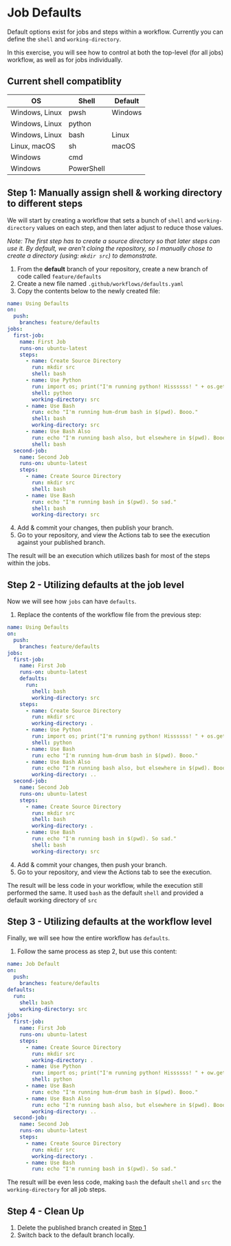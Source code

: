 # Job Defaults

Default options exist for jobs and steps within a workflow. Currently you can define the `shell` and `working-directory`.

In this exercise, you will see how to control at both the top-level (for all jobs) workflow, as well as for jobs individually.

## Current shell compatiblity

|OS|Shell|Default|
|---|---|---|
|Windows, Linux|pwsh|Windows|
|Windows, Linux|python|
|Windows, Linux|bash|Linux|
|Linux, macOS|sh|macOS|
|Windows|cmd|
|Windows|PowerShell|


## Step 1: Manually assign shell & working directory to different steps
We will start by creating a workflow that sets a bunch of `shell` and `working-directory` values on each step, and then later adjust to reduce those values.

_Note: The first step has to create a source directory so that later steps can use it. By default, we aren't cloing the repository, so I manually chose to create a directory (using: `mkdir src`) to demonstrate._

1. From the **default** branch of your repository, create a new branch of code called `feature/defaults`
2. Create a new file named `.github/workflows/defaults.yaml`
3. Copy the contents below to the newly created file:

```yaml
name: Using Defaults
on:
  push:
    branches: feature/defaults
jobs:
  first-job:
    name: First Job
    runs-on: ubuntu-latest
    steps:
      - name: Create Source Directory
        run: mkdir src
        shell: bash
      - name: Use Python
        run: import os; print("I'm running python! Hissssss! " + os.getcwd());
        shell: python
        working-directory: src
      - name: Use Bash
        run: echo "I'm running hum-drum bash in $(pwd). Booo."
        shell: bash
        working-directory: src
      - name: Use Bash Also
        run: echo "I'm running bash also, but elsewhere in $(pwd). Booo."
        shell: bash
  second-job:
    name: Second Job
    runs-on: ubuntu-latest
    steps:
      - name: Create Source Directory
        run: mkdir src
        shell: bash
      - name: Use Bash
        run: echo "I'm running bash in $(pwd). So sad."
        shell: bash
        working-directory: src
```

4. Add & commit your changes, then publish your branch.
5. Go to your repository, and view the Actions tab to see the execution against your published branch.

The result will be an execution which utilizes bash for most of the steps within the jobs.

## Step 2 - Utilizing defaults at the job level
Now we will see how `jobs` can have `defaults`.

1. Replace the contents of the workflow file from the previous step:

```yaml
name: Using Defaults
on:
  push:
    branches: feature/defaults
jobs:
  first-job:
    name: First Job
    runs-on: ubuntu-latest
    defaults:
      run:
        shell: bash
        working-directory: src
    steps:
      - name: Create Source Directory
        run: mkdir src
        working-directory: .
      - name: Use Python
        run: import os; print("I'm running python! Hissssss! " + os.getcwd())
        shell: python
      - name: Use Bash
        run: echo "I'm running hum-drum bash in $(pwd). Booo."
      - name: Use Bash Also
        run: echo "I'm running bash also, but elsewhere in $(pwd). Booo."
        working-directory: ..
  second-job:
    name: Second Job
    runs-on: ubuntu-latest
    steps:
      - name: Create Source Directory
        run: mkdir src
        shell: bash
        working-directory: .
      - name: Use Bash
        run: echo "I'm running bash in $(pwd). So sad."
        shell: bash
        working-directory: src
```

4. Add & commit your changes, then push your branch.
5. Go to your repository, and view the Actions tab to see the execution.

The result will be less code in your workflow, while the execution still performed the same. It used `bash` as the default `shell` and provided a default working directory of `src`

## Step 3 - Utilizing defaults at the workflow level
Finally, we will see how the entire workflow has `defaults`.

1. Follow the same process as step 2, but use this content:

```yaml
name: Job Default
on:
  push:
    branches: feature/defaults
defaults:
  run:
    shell: bash
    working-directory: src
jobs:
  first-job:
    name: First Job
    runs-on: ubuntu-latest
    steps:
      - name: Create Source Directory
        run: mkdir src
        working-directory: .
      - name: Use Python
        run: import os; print("I'm running python! Hissssss! " + ow.getcwd())
        shell: python
      - name: Use Bash
        run: echo "I'm running hum-drum bash in $(pwd). Booo."
      - name: Use Bash Also
        run: echo "I'm running bash also, but elsewhere in $(pwd). Booo."
        working-directory: ..
  second-job:
    name: Second Job
    runs-on: ubuntu-latest
    steps:
      - name: Create Source Directory
        run: mkdir src
        working-directory: .
      - name: Use Bash
        run: echo "I'm running bash in $(pwd). So sad."
```

The result will be even less code, making `bash` the default `shell` and `src` the `working-directory` for all job steps.

## Step 4 - Clean Up

1. Delete the published branch created in [Step 1](#step-1-manually-assign-shell--working-directory-to-different-steps)
2. Switch back to the default branch locally.
